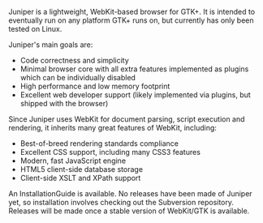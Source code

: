 Juniper is a lightweight, WebKit-based browser for GTK+. It is intended to eventually run on any platform GTK+ runs on, but currently has only been tested on Linux.

Juniper's main goals are:
  * Code correctness and simplicity
  * Minimal browser core with all extra features implemented as plugins which can be individually disabled
  * High performance and low memory footprint
  * Excellent web developer support (likely implemented via plugins, but shipped with the browser)

Since Juniper uses WebKit for document parsing, script execution and rendering, it inherits many great features of WebKit, including:
  * Best-of-breed rendering standards compliance
  * Excellent CSS support, including many CSS3 features
  * Modern, fast JavaScript engine
  * HTML5 client-side database storage
  * Client-side XSLT and XPath support

An InstallationGuide is available. No releases have been made of Juniper yet, so installation involves checking out the Subversion repository. Releases will be made once a stable version of WebKit/GTK is available.